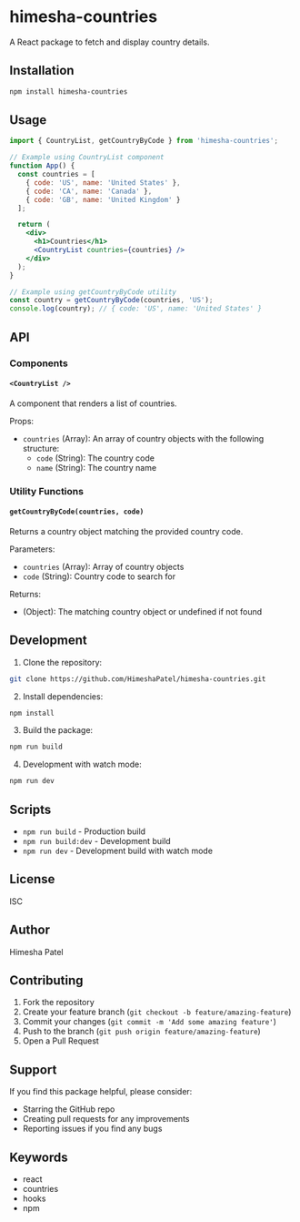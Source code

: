 

# himesha-countries

A React package to fetch and display country details.

## Installation

```bash
npm install himesha-countries
```

## Usage

```jsx
import { CountryList, getCountryByCode } from 'himesha-countries';

// Example using CountryList component
function App() {
  const countries = [
    { code: 'US', name: 'United States' },
    { code: 'CA', name: 'Canada' },
    { code: 'GB', name: 'United Kingdom' }
  ];

  return (
    <div>
      <h1>Countries</h1>
      <CountryList countries={countries} />
    </div>
  );
}

// Example using getCountryByCode utility
const country = getCountryByCode(countries, 'US');
console.log(country); // { code: 'US', name: 'United States' }
```

## API

### Components

#### `<CountryList />`

A component that renders a list of countries.

Props:
- `countries` (Array): An array of country objects with the following structure:
  - `code` (String): The country code
  - `name` (String): The country name

### Utility Functions

#### `getCountryByCode(countries, code)`

Returns a country object matching the provided country code.

Parameters:
- `countries` (Array): Array of country objects
- `code` (String): Country code to search for

Returns:
- (Object): The matching country object or undefined if not found

## Development

1. Clone the repository:
```bash
git clone https://github.com/HimeshaPatel/himesha-countries.git
```

2. Install dependencies:
```bash
npm install
```

3. Build the package:
```bash
npm run build
```

4. Development with watch mode:
```bash
npm run dev
```

## Scripts

- `npm run build` - Production build
- `npm run build:dev` - Development build
- `npm run dev` - Development build with watch mode

## License

ISC

## Author

Himesha Patel

## Contributing

1. Fork the repository
2. Create your feature branch (`git checkout -b feature/amazing-feature`)
3. Commit your changes (`git commit -m 'Add some amazing feature'`)
4. Push to the branch (`git push origin feature/amazing-feature`)
5. Open a Pull Request

## Support

If you find this package helpful, please consider:
- Starring the GitHub repo
- Creating pull requests for any improvements
- Reporting issues if you find any bugs

## Keywords

- react
- countries
- hooks
- npm